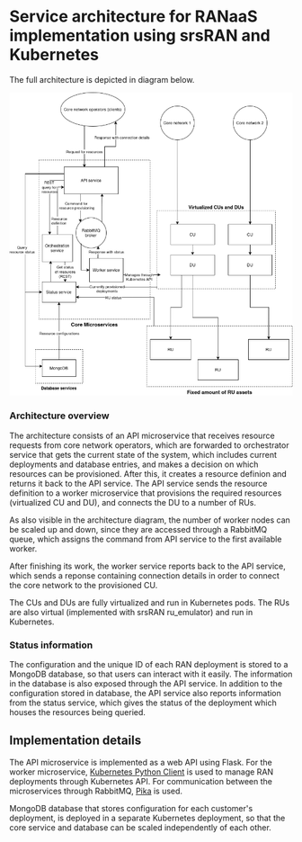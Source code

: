 # Service architecture for RANaaS implementation using srsRAN and Kubernetes

The full architecture is depicted in diagram below.

![Architecture diagram](./img/architecture.png)

### Architecture overview

The architecture consists of an API microservice that receives resource requests from core network operators, which are forwarded to orchestrator service that gets the current state of the system, which includes current deployments and database entries, and makes a decision on which resources can be provisioned. After this, it creates a resource definion and returns it back to the API service. The API service sends the resource definition to a worker microservice that provisions the required resources (virtualized CU and DU), and connects the DU to a number of RUs. 

As also visible in the architecture diagram, the number of worker nodes can be scaled up and down, since they are accessed through a RabbitMQ queue, which assigns the command from API service to the first available worker.

After finishing its work, the worker service reports back to the API service, which sends a reponse containing connection details in order to connect the core network to the provisioned CU.

The CUs and DUs are fully virtualized and run in Kubernetes pods. The RUs are also virtual (implemented with srsRAN ru_emulator) and run in Kubernetes.

### Status information

The configuration and the unique ID of each RAN deployment is stored to a MongoDB database, so that users can interact with it easily. The information in the database is also exposed through the API service. In addition to the configuration stored in database, the API service also reports information from the status service, which gives the status of the deployment which houses the resources being queried.

## Implementation details

The API microservice is implemented as a web API using Flask. For the worker microservice, [Kubernetes Python Client](https://github.com/kubernetes-client/python) is used to manage RAN deployments through Kubernetes API. For communication between the microservices through RabbitMQ, [Pika](https://pypi.org/project/pika/) is used.

MongoDB database that stores configuration for each customer's deployment, is deployed in a separate Kubernetes deployment, so that the core service and database can be scaled independently of each other.
